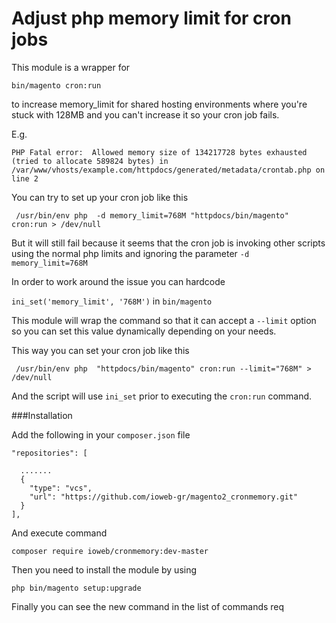 # Adjust php memory limit for cron jobsThis module is a wrapper for `bin/magento cron:run` to increase memory_limit for shared hosting environments where you're stuck with 128MB and you can't increase it so your cron job fails. E.g. `PHP Fatal error:  Allowed memory size of 134217728 bytes exhausted (tried to allocate 589824 bytes) in /var/www/vhosts/example.com/httpdocs/generated/metadata/crontab.php on line 2`You can try to set up your cron job like this ` /usr/bin/env php  -d memory_limit=768M "httpdocs/bin/magento" cron:run > /dev/null`But it will still fail because it seems that the cron job is invoking other scripts using the normal php limits and ignoring the parameter `-d memory_limit=768M` In order to work around the issue you can hardcode `ini_set('memory_limit', '768M')`  in `bin/magento`This module will wrap the command so that it can accept a `--limit` option so you can set this value dynamically depending on your needs.This way you can set your cron job like this` /usr/bin/env php  "httpdocs/bin/magento" cron:run --limit="768M" > /dev/null`And the script will use `ini_set` prior to executing the `cron:run` command.###InstallationAdd the following in your `composer.json` file    "repositories": [            .......      {        "type": "vcs",        "url": "https://github.com/ioweb-gr/magento2_cronmemory.git"      }    ],And execute command `composer require ioweb/cronmemory:dev-master`Then you need to install the module by using`php bin/magento setup:upgrade`Finally you can see the new command in the list of commandsreq